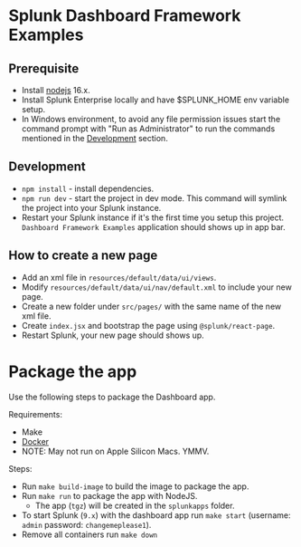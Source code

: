 # Splunk Dashboard Framework Examples

## Prerequisite
* Install [nodejs](https://nodejs.org/en/) 16.x.
* Install Splunk Enterprise locally and have $SPLUNK_HOME env variable setup.
* In Windows environment, to avoid any file permission issues start the command prompt with "Run as Administrator" to run the commands mentioned in the [Development](#development) section.

## Development
* `npm install` - install dependencies.
* `npm run dev` - start the project in dev mode. This command will symlink the project into your Splunk instance.
* Restart your Splunk instance if it's the first time you setup this project. `Dashboard Framework Examples` application should shows up in app bar.


## How to create a new page
* Add an xml file in `resources/default/data/ui/views`.
* Modify `resources/default/data/ui/nav/default.xml` to include your new page.
* Create a new folder under `src/pages/` with the same name of the new xml file.
* Create `index.jsx` and bootstrap the page using `@splunk/react-page`.
* Restart Splunk, your new page should shows up.


# Package the app

Use the following steps to package the Dashboard app.

Requirements:
* Make
* [Docker](https://docs.docker.com/install/)
* NOTE: May not run on Apple Silicon Macs. YMMV.

Steps:
* Run `make build-image` to build the image to package the app.
* Run `make run` to package the app with NodeJS.
    * The app (`tgz`) will be created in the `splunkapps` folder.
* To start Splunk (`9.x`) with the dashboard app run `make start` (username: `admin` password: `changemeplease1`).
* Remove all containers run `make down`
